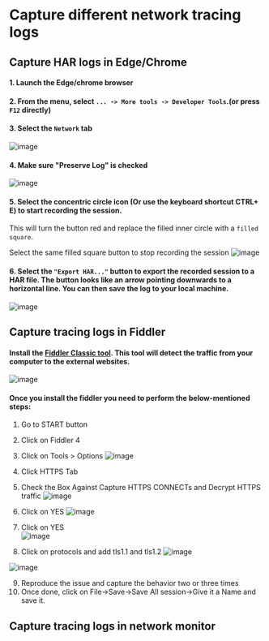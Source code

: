 # Capture different network tracing logs

## Capture HAR logs in Edge/Chrome

#### 1. Launch the Edge/chrome browser
#### 2. From the menu, select `... -> More tools -> Developer Tools`.(or press `F12` directly)
#### 3. Select the `Network` tab
![image](https://user-images.githubusercontent.com/96930989/212235788-5cf820a0-a909-44e9-8a8f-e39f1c7a9df6.png)
#### 4. Make sure "Preserve Log" is checked
![image](https://user-images.githubusercontent.com/96930989/212235841-de012d95-7602-45c5-8561-e4d817fd1507.png)
#### 5. Select the concentric circle icon (Or use the keyboard shortcut CTRL+ E) to start recording the session.  

This will turn the button red and replace the filled inner circle with a `filled square`.

Select the same filled square button to stop recording the session
![image](https://user-images.githubusercontent.com/96930989/212235902-68a27a79-9ed0-4e25-855f-545190ced37e.png)

#### 6. Select the `"Export HAR..."` button to export the recorded session to a HAR file. The button looks like an arrow pointing downwards to a horizontal line. You can then save the log to your local machine.
![image](https://user-images.githubusercontent.com/96930989/212235965-a384ebf9-63a9-441a-9f64-9f83ca58c5ad.png)



## Capture tracing logs in Fiddler
#### Install the [Fiddler Classic tool](http://www.telerik.com/download/fiddler). This tool will detect the traffic from your computer to the external websites.
![image](https://user-images.githubusercontent.com/96930989/227168245-119b143e-cb3a-4f1e-b333-679b1c2b7d23.png)

#### Once you install the fiddler you need to perform the below-mentioned steps:
1. Go to START button
2. Click on Fiddler 4 
3. Click on Tools > Options
![image](https://user-images.githubusercontent.com/96930989/227168418-ea792ab4-10cd-49de-93cf-cafd47fefa3b.png)
4. Click HTTPS Tab        
5. Check the Box Against Capture HTTPS CONNECTs and Decrypt HTTPS traffic
![image](https://user-images.githubusercontent.com/96930989/227168518-b7ccd9e7-a969-46b9-a696-d94a32b1dc4e.png)

6. Click on YES
![image](https://user-images.githubusercontent.com/96930989/227168593-04f7fee2-562b-471e-9216-17c62915828f.png)

7. Click on YES   
![image](https://user-images.githubusercontent.com/96930989/227168640-8fc2d7fb-9825-4706-901b-2f4b21dab3b0.png)

8. Click on protocols and add tls1.1 and tls1.2
![image](https://user-images.githubusercontent.com/96930989/227168699-3786939b-8168-47e0-9389-c0bd3cd39962.png)

![image](https://user-images.githubusercontent.com/96930989/227168717-e3d0886c-4269-4358-b943-7b067bf6c15b.png)

9. Reproduce the issue and capture the behavior two or three times
10. Once done, click on File->Save->Save All session->Give it a Name and save it.

## Capture tracing logs in network monitor
